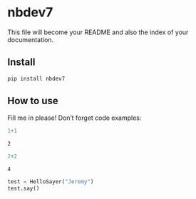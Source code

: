 # nbdev7

<!-- WARNING: THIS FILE WAS AUTOGENERATED! DO NOT EDIT! -->

This file will become your README and also the index of your
documentation.

## Install

``` sh
pip install nbdev7
```

## How to use

Fill me in please! Don’t forget code examples:

``` python
1+1
```

    2

``` python
2+2
```

    4

``` python
test = HelloSayer("Jeremy")
test.say()
```
